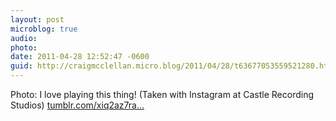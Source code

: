```yaml
---
layout: post
microblog: true
audio: 
photo: 
date: 2011-04-28 12:52:47 -0600
guid: http://craigmcclellan.micro.blog/2011/04/28/t63677053559521280.html
---
```

Photo: I love playing this thing! (Taken with Instagram at Castle Recording Studios) [tumblr.com/xiq2az7ra...](http://tumblr.com/xiq2az7rar)
